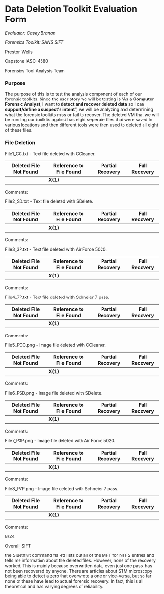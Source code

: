 # Data Deletion Toolkit Evaluation Form

*Evaluator: Casey Branan*

*Forensics Toolkit: SANS SIFT* 

Preston Wells

Capstone IASC-4580

Forensics Tool Analysis Team

### Purpose

The purpose of this is to test the analysis component of each of our forensic toolkits. Since the user story we will be testing is “As a **Computer Forensic Analyst**, I want to **detect and recover deleted data** so I can **support/define a suspect's intent**”, we will be analyzing and determining what the forensic toolkits miss or fail to recover. The deleted VM that we will be running our toolkits against has eight seperate files that were saved in various locations and then different tools were then used to deleted all eight of these files.

### File Deletion

File1_CC.txt - Text file deleted with CCleaner.

| Deleted File Not Found | Reference to File Found | Partial Recovery | Full Recovery |
|---|---|---|---|
|   | **X(1)**  |   |   |

Comments:

File2_SD.txt - Text file deleted with SDelete.

| Deleted File Not Found | Reference to File Found | Partial Recovery | Full Recovery |
|---|---|---|---|
|   | **X(1)**  |   |   |

Comments:

File3_3P.txt - Text file deleted with Air Force 5020.

| Deleted File Not Found | Reference to File Found | Partial Recovery | Full Recovery |
|---|---|---|---|
|   | **X(1)**  |   |   |

Comments:

File4_7P.txt - Text file deleted with Schneier 7 pass.

| Deleted File Not Found | Reference to File Found | Partial Recovery | Full Recovery |
|---|---|---|---|
|   | **X(1)**  |   |   |

Comments:

File5_PCC.png - Image file deleted with CCleaner.

| Deleted File Not Found | Reference to File Found | Partial Recovery | Full Recovery |
|---|---|---|---|
|   | **X(1)**  |   |   |

Comments:

File6_PSD.png - Image file deleted with SDelete.

| Deleted File Not Found | Reference to File Found | Partial Recovery | Full Recovery |
|---|---|---|---|
|   | **X(1)**  |   |   |

Comments:

File7_P3P.png - Image file deleted with Air Force 5020.

| Deleted File Not Found | Reference to File Found | Partial Recovery | Full Recovery |
|---|---|---|---|
|   | **X(1)**  |   |   |

Comments:

File8_P7P.png - Image file deleted with Schneier 7 pass.

| Deleted File Not Found | Reference to File Found | Partial Recovery | Full Recovery |
|---|---|---|---|
|   | **X(1)**  |   |   |

Comments:

8/24

Overall, SIFT 

the SluethKit command fls -rd	lists out all of the MFT for NTFS entries and tells me information about the deleted files. However, none of the recovery worked. This is mainly because overwritten data, even just one pass, has not been recovered by anyone. There are articles about STM microscopy being able to detect a zero that overwrote a one or vice-versa, but so far none of these have lead to actual forensic recovery. In fact, this is all theoretical and has varying degrees of reliability.  
